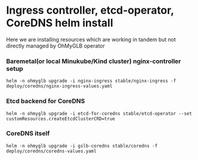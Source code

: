 # Ingress controller, etcd-operator, CoreDNS helm install

Here we are installing resources which are working in tandem but not directly managed by OhMyGLB operator

### Baremetal(or local Minukube/Kind cluster) nginx-controller setup
```
helm -n ohmyglb upgrade -i nginx-ingress stable/nginx-ingress -f deploy/coredns/nginx-ingress-values.yaml
```

### Etcd backend for CoreDNS

```
helm -n ohmyglb upgrade -i etcd-for-coredns stable/etcd-operator --set customResources.createEtcdClusterCRD=true
```

### CoreDNS itself

```
helm -n ohmyglb upgrade -i gslb-coredns stable/coredns -f deploy/coredns/coredns-values.yaml
```
